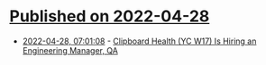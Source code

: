 # [Published on 2022-04-28](index.md)

* [2022-04-28, 07:01:08](https://news.ycombinator.com/item?id=31189529) - [Clipboard Health (YC W17) Is Hiring an Engineering Manager, QA](https://culture.clipboardhealth.com/engineering/engineering-manager-quality?utm_campaign=emqa&utm_medium=hackernews&utm_source=jobad)

